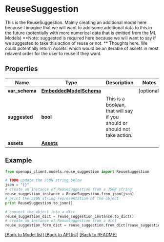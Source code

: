 # ReuseSuggestion

This is the ReuseSuggestion. Mainly creating an additional model here because I imagine that we will want to add some additional data to this in the future (potentially with more numerical data that is emitted from the ML Models)  **Note: suggested is required here because we will want to say if we suggested to take this action of reuse or not.  ** Thoughts here. We could potentially return Assets: which would be an iterable of assets in most relavent order for the user to reuse if they want.

## Properties
Name | Type | Description | Notes
------------ | ------------- | ------------- | -------------
**var_schema** | [**EmbeddedModelSchema**](EmbeddedModelSchema.md) |  | [optional] 
**suggested** | **bool** | This is a boolean, that will say if you should or should not take action. | 
**assets** | [**Assets**](Assets.md) |  | 

## Example

```python
from openapi_client.models.reuse_suggestion import ReuseSuggestion

# TODO update the JSON string below
json = "{}"
# create an instance of ReuseSuggestion from a JSON string
reuse_suggestion_instance = ReuseSuggestion.from_json(json)
# print the JSON string representation of the object
print ReuseSuggestion.to_json()

# convert the object into a dict
reuse_suggestion_dict = reuse_suggestion_instance.to_dict()
# create an instance of ReuseSuggestion from a dict
reuse_suggestion_form_dict = reuse_suggestion.from_dict(reuse_suggestion_dict)
```
[[Back to Model list]](../README.md#documentation-for-models) [[Back to API list]](../README.md#documentation-for-api-endpoints) [[Back to README]](../README.md)


